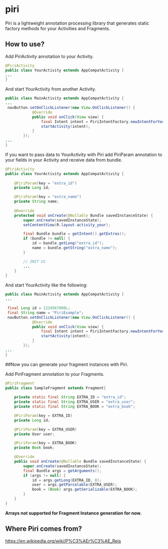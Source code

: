 # piri
Piri is a lightweight annotation processing library that generates static factory methods for your Activities and Fragments.

## How to use? 

Add PiriActivity annotation to your Activity. 

```java
@PiriActivity
public class YourActivity extends AppCompatActivity {
...
}
```

And start YourActivity from another Activity.

```java
public class MainActivity extends AppCompatActivity {
...
 navButton.setOnClickListener(new View.OnClickListener() {
            @Override
            public void onClick(View view) {
                final Intent intent = PiriIntentFactory.newIntentForYourActivity(MainActivity.this);
                startActivity(intent);
            }
        });
...
}
```

If you want to pass data to YourActivity with Piri add PiriParam annotation to your fields in your Activity and receive data from bundle.

```java
@PiriActivity
public class YourActivity extends AppCompatActivity {
    
    @PiriParam(key = "extra_id")
    private Long id;

    @PiriParam(key = "extra_name")
    private String name;
    
    @Override
    protected void onCreate(@Nullable Bundle savedInstanceState) {
        super.onCreate(savedInstanceState);
        setContentView(R.layout.activity_your);

        final Bundle bundle = getIntent().getExtras();
        if (bundle != null) {
            id = bundle.getLong("extra_id");
            name = bundle.getString("extra_name");
        }

        // INIT UI
        ...
    }
}
```

And start YourActivity like the following:

```java
public class MainActivity extends AppCompatActivity {
...

 final Long id = 1234567890L;
 final String name = "PiriExample";
 navButton.setOnClickListener(new View.OnClickListener() {
            @Override
            public void onClick(View view) {
                final Intent intent = PiriIntentFactory.newIntentForYourActivity(MainActivity.this,id,name);
                startActivity(intent);
            }
        });
...
}
```

##Now you can generate your fragment instances with Piri.

Add PiriFragment annotation to your Fragments.

```java
@PiriFragment
public class SampleFragment extends Fragment{
    
    private static final String EXTRA_ID = "extra_id";
    private static final String EXTRA_USER = "extra_user";
    private static final String EXTRA_BOOK = "extra_book";

    @PiriParam(key = EXTRA_ID)
    private Long id;

    @PiriParam(key = EXTRA_USER)
    private User user;

    @PiriParam(key = EXTRA_BOOK)
    private Book book;

    @Override
    public void onCreate(@Nullable Bundle savedInstanceState) {
        super.onCreate(savedInstanceState);
        final Bundle args = getArguments();
        if (args != null) {
            id = args.getLong(EXTRA_ID, 0);
            user = args.getParcelable(EXTRA_USER);
            book = (Book) args.getSerializable(EXTRA_BOOK);
        }
    }
}
```

<b>Arrays not supported for Fragment Instance generation for now.</b>

## Where Piri comes from?
https://en.wikipedia.org/wiki/P%C3%AEr%C3%AE_Reis



